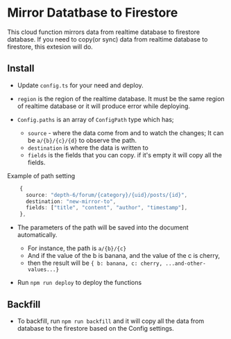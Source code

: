 # Mirror Datatbase to Firestore

This cloud function mirrors data from realtime database to firestore database. If you need to copy(or sync) data from realtime database to firestore, this extesion will do.



## Install


- Update `config.ts` for your need and deploy.

- `region` is the region of the realtime database. It must be the same region of realtime database or it will produce error while deploying.

- `Config.paths` is an array of `ConfigPath` type which has;
    - `source` - where the data come from and to watch the changes; It can be `a/{b}/{c}/{d}` to observe the path.
    - `destination` is where the data is written to
    - `fields` is the fields that you can copy. if it's empty it will copy all the fields.

Example of path setting

```ts
    {
      source: "depth-6/forum/{category}/{uid}/posts/{id}",
      destination: "new-mirror-to",
      fields: ["title", "content", "author", "timestamp"],
    },
```

- The parameters of the path will be saved into the document automatically.
    - For instance, the path is `a/{b}/{c}`
    - And if the value of the b is banana, and the value of the c is cherry,
    - then the result will be `{ b: banana, c: cherry, ...and-other-values...}`




- Run `npm run deploy` to deploy the functions


## Backfill

- To backfill, run `npm run backfill` and it will copy all the data from database to the firestore based on the Config settings.

